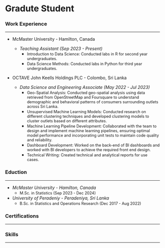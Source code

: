 # Gradute Student

### Work Experience
---------
* McMaster University - Hamilton, Canada
  
  - *Teaching Assistant (Sep 2023 - Present)*
    - <span style="font-size:0.9em;">Introduction to Data Science: Conducted labs in R for second year undergraduates.</span>
    - <span style="font-size:0.9em;">Data Science Methods: Conducted labs in Python for third year undergraduates.</span>

* OCTAVE John Keells Holdings PLC - Colombo, Sri Lanka
  
  - *Data Science and Engineering Associate (May 2022 - Jul 2023)*
    - <span style="font-size:0.9em;">Geo-Spatial Analysis: Conducted geo-spatial analysis using data retrieved from OpenStreetMap and Foursquare to understand demographic and behavioral patterns of consumers surrounding outlets across Sri Lanka.</span>
    - <span style="font-size:0.9em;">Unsupervised Machine Learning Models: Conducted research on different clustering techniques and developed clustering models to cluster outlets based on different attributes.</span>
    - <span style="font-size:0.9em;">Machine Learning Pipeline Development: Collaborated with the team to design and implement machine learning pipelines, ensuring optimal model performance and incorporating unit tests to maintain code quality and reliability.</span>
    - <span style="font-size:0.9em;">Dashboard Development: Worked on the back-end of BI dashboards and worked with BI developers to achieve the required front end design.</span>
    - <span style="font-size:0.9em;">Technical Writing: Created technical and analytical reports for use cases.</span>
    
### Eduction
---------
* *McMaster University - Hamilton, Canada*
  - <span style="font-size:0.9em;">M.Sc. in Statistics (Sep 2023 - Dec 2024)</span>
* *University of Peradeniy -  Peradeniya, Sri Lanka*
  - <span style="font-size:0.9em;">B.Sc. in Statistics and Operations Research (Dec 2017 - Aug 2022)</span>

### Certifications
---------

### Skills
---------
